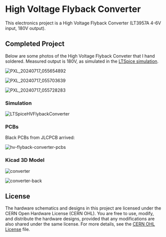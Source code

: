 # High Voltage Flyback Converter

This electronics project is a High Voltage Flyback Converter (LT3957A 4-6V input, 180V output).

## Completed Project

Below are some photos of the High Voltage Flyback Conveter that I hand soldered.  Measured output is 180V, as simulated in the [LTSpice simulation](./ltspice).

![PXL_20240717_055654892](https://github.com/user-attachments/assets/5922ead0-73a5-488d-98d9-59223c787acd)

![PXL_20240717_055703639](https://github.com/user-attachments/assets/c697fcc1-2b2b-4a36-8bf4-6460a33f36fa)

![PXL_20240717_055728283](https://github.com/user-attachments/assets/b0a2e9fc-2adb-4ef3-88cc-f23c831cb440)

### Simulation

![LTSpiceHVFlybackConverter](https://github.com/user-attachments/assets/328c72a0-25d4-4062-a708-e6c2d76aafb1)

### PCBs

Black PCBs from JLCPCB arrived:

![hv-flyback-converter-pcbs](https://github.com/user-attachments/assets/bc1fd237-aca7-4899-8225-72b91a6d66ce)

### Kicad 3D Model

![converter](https://github.com/user-attachments/assets/ff05fdf1-8a68-491c-8738-85f1796a200d)

![converter-back](https://github.com/user-attachments/assets/1fb1ddea-1eb6-4ab6-9950-1d53a96a088e)

## License

The hardware schematics and designs in this project are licensed under the CERN Open Hardware License (CERN OHL). You are free to use, modify, and distribute the hardware designs, provided that any modifications are also shared under the same license. For more details, see the [CERN OHL License](./CERN_OHL_LICENSE) file.
